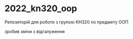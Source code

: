 # 2022_kn320_oop
Репозиторій для роботи з групою КН320 по предмету ООП

зробив зміни з відгалуження
